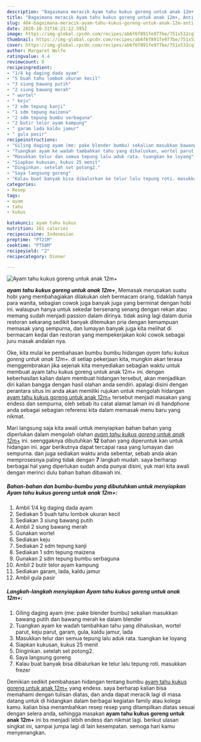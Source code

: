 ```yaml
---
description: "Bagaimana meracik Ayam tahu kukus goreng untuk anak 12m+, Anti Gagal"
title: "Bagaimana meracik Ayam tahu kukus goreng untuk anak 12m+, Anti Gagal"
slug: 484-bagaimana-meracik-ayam-tahu-kukus-goreng-untuk-anak-12m-anti-gagal
date: 2020-10-31T16:21:12.595Z
image: https://img-global.cpcdn.com/recipes/ab6f6f891fe977be/751x532cq70/ayam-tahu-kukus-goreng-untuk-anak-12m-foto-resep-utama.jpg
thumbnail: https://img-global.cpcdn.com/recipes/ab6f6f891fe977be/751x532cq70/ayam-tahu-kukus-goreng-untuk-anak-12m-foto-resep-utama.jpg
cover: https://img-global.cpcdn.com/recipes/ab6f6f891fe977be/751x532cq70/ayam-tahu-kukus-goreng-untuk-anak-12m-foto-resep-utama.jpg
author: Margaret Wolfe
ratingvalue: 4.4
reviewcount: 8
recipeingredient:
- "1/4 kg daging dada ayam"
- "5 buah tahu lombok ukuran kecil"
- "3 siung bawang putih"
- "2 siung bawang merah"
- " wortel"
- " keju"
- "2 sdm tepung kanji"
- "1 sdm tepung maizena"
- "2 sdm tepung bumbu serbaguna"
- "2 butir telor ayam kampung"
- " garam lada kaldu jamur"
- " gula pasir"
recipeinstructions:
- "Giling daging ayam (me: pake blender bumbu) sekalian masukkan bawang putih dan bawang merah ke dalam blender"
- "Tuangkan ayam ke wadah tambahkan tahu yang dihaluskan, wortel parut, keju parut, garam, gula, kaldu jamur, lada"
- "Masukkan telur dan semua tepung lalu aduk rata. tuangkan ke loyang"
- "Siapkan kukusan, kukus 25 menit"
- "Dinginkan. setelah set potong2."
- "Saya langsung goreng"
- "Kalau buat banyak bisa dibalurkan ke telur lalu tepung roti. masukkan frezer"
categories:
- Resep
tags:
- ayam
- tahu
- kukus

katakunci: ayam tahu kukus 
nutrition: 161 calories
recipecuisine: Indonesian
preptime: "PT21M"
cooktime: "PT58M"
recipeyield: "2"
recipecategory: Dinner

---
```



![Ayam tahu kukus goreng untuk anak 12m+](https://img-global.cpcdn.com/recipes/ab6f6f891fe977be/751x532cq70/ayam-tahu-kukus-goreng-untuk-anak-12m-foto-resep-utama.jpg)

<b><i>ayam tahu kukus goreng untuk anak 12m+</i></b>, Memasak merupakan suatu hobi yang membahagiakan dilakukan oleh bermacam orang. tidaklah hanya para wanita, sebagian cowok juga banyak juga yang berminat dengan hobi ini. walaupun hanya untuk sekedar bersenang senang dengan rekan atau memang sudah menjadi passion dalam dirinya. tidak asing lagi dalam dunia restoran sekarang sedikit banyak ditemukan pria dengan kemampuan memasak yang sempurna, dan lumayan banyak juga kita melihat di bermacam kedai dan restoran yang mempekerjakan koki cowok sebagai juru masak andalan nya.



Oke, kita mulai ke pembahasan bumbu bumbu hidangan <i>ayam tahu kukus goreng untuk anak 12m+</i>. di setiap pekerjaan kita, mungkin akan terasa menggembirakan jika sejenak kita menyediakan sebagian waktu untuk membuat ayam tahu kukus goreng untuk anak 12m+ ini. dengan keberhasilan kalian dalam membuat hidangan tersebut, akan menjadikan diri kalian bangga dengan hasil olahan anda sendiri. apalagi disini dengan perantara situs ini anda akan memiliki rujukan untuk mengolah hidangan <u>ayam tahu kukus goreng untuk anak 12m+</u> tersebut menjadi masakan yang endess dan sempurna, oleh sebab itu catat alamat laman ini di handphone anda sebagai sebagian referensi kita dalam memasak menu baru yang nikmat.


Mari langsung saja kita awali untuk menyiapkan bahan bahan yang diperlukan dalam mengolah olahan <u><i>ayam tahu kukus goreng untuk anak 12m+</i></u> ini. seenggaknya dibutuhkan <b>12</b> bahan yang diperuntuk kan untuk hidangan ini. agar berikutnya dapat tercapai rasa yang lumayan dan sempurna. dan juga sediakan waktu anda sebentar, sebab anda akan memprosesnya paling tidak dengan <b>7</b> langkah mudah. saya berharap berbagai hal yang diperlukan sudah anda punyai disini, yuk mari kita awali dengan merinci dulu bahan bahan dibawah ini.

<!--inarticleads1-->

##### Bahan-bahan dan bumbu-bumbu yang dibutuhkan untuk menyiapkan Ayam tahu kukus goreng untuk anak 12m+:

1. Ambil 1/4 kg daging dada ayam
1. Sediakan 5 buah tahu lombok ukuran kecil
1. Sediakan 3 siung bawang putih
1. Ambil 2 siung bawang merah
1. Gunakan  wortel
1. Sediakan  keju
1. Sediakan 2 sdm tepung kanji
1. Sediakan 1 sdm tepung maizena
1. Gunakan 2 sdm tepung bumbu serbaguna
1. Ambil 2 butir telor ayam kampung
1. Sediakan  garam, lada, kaldu jamur
1. Ambil  gula pasir




<!--inarticleads2-->

##### Langkah-langkah menyiapkan Ayam tahu kukus goreng untuk anak 12m+:

1. Giling daging ayam (me: pake blender bumbu) sekalian masukkan bawang putih dan bawang merah ke dalam blender
1. Tuangkan ayam ke wadah tambahkan tahu yang dihaluskan, wortel parut, keju parut, garam, gula, kaldu jamur, lada
1. Masukkan telur dan semua tepung lalu aduk rata. tuangkan ke loyang
1. Siapkan kukusan, kukus 25 menit
1. Dinginkan. setelah set potong2.
1. Saya langsung goreng
1. Kalau buat banyak bisa dibalurkan ke telur lalu tepung roti. masukkan frezer




Demikian sedikit pembahasan hidangan tentang bumbu <u>ayam tahu kukus goreng untuk anak 12m+</u> yang endess. saya berharap kalian bisa memahami dengan tulisan diatas, dan anda dapat meracik lagi di masa datang untuk di hidangkan dalam berbagai kegiatan family atau kolega kamu. kalian bisa menambahkan resep resep yang ditampilkan diatas sesuai dengan selera anda, sehingga masakan <b>ayam tahu kukus goreng untuk anak 12m+</b> ini bs menjadi lebih endess dan nikmat lagi. berikut ulasan singkat ini, sampai jumpa lagi di lain kesempatan. semoga hari kamu menyenangkan.

